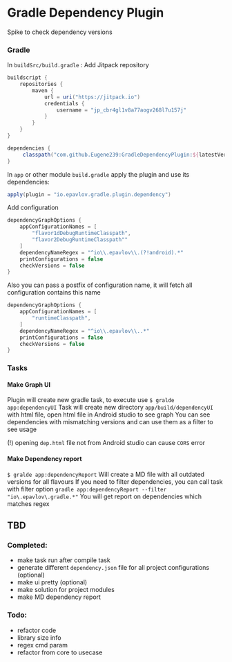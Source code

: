 # Gradle Dependency Plugin

Spike to check dependency versions

### Gradle

In `buildSrc/build.gradle`   :
Add Jitpack repository
```groovy
buildscript {
    repositories {
        maven {
            url = uri("https://jitpack.io")
            credentials {
                username = "jp_cbr4gl1v8a77aogv268l7u157j"
            }
        }
    }
}
```


```gradle
dependencies {
     classpath("com.github.Eugene239:GradleDependencyPlugin:${latestVersion}")
}
```

In `app` or other module `build.gradle` apply the plugin and use its dependencies:

```gradle
apply(plugin = "io.epavlov.gradle.plugin.dependency")
```

Add configuration

``` groovy
dependencyGraphOptions {
    appConfigurationNames = [
        "flavor1dDebugRuntimeClasspath",
        "flavor2DebugRuntimeClasspath""
    ]
    dependencyNameRegex = "^io\\.epavlov\\.(?!android).*"
    printConfigurations = false
    checkVersions = false
}
```
Also you can pass a postfix of configuration name, it will fetch all configuration contains this name
``` groovy
dependencyGraphOptions {
    appConfigurationNames = [
        "runtimeClasspath",
    ]
    dependencyNameRegex = "^io\\.epavlov\\..*"
    printConfigurations = false
    checkVersions = false
}
```


### Tasks
#### Make Graph UI
Plugin will create new gradle task, to execute use
``
$ gralde app:dependencyUI
``
Task will create new directory `app/build/dependencyUI` with html file, open html file in Android
studio to see graph
You can see dependencies with mismatching versions and can use them as a filter to see usage

(!) opening `dep.html` file not from Android studio can cause `CORS` error

#### Make Dependency report
``
$ gralde app:dependencyReport
``
Will create a MD file with all outdated versions for all flavours
If you need to filter dependencies, you can call task with filter option
``
gradle app:dependencyReport --filter "io\.epavlov\.gradle.*"
``
You will get report on dependencies which matches regex

## TBD
### Completed: 
- make task run after compile task
- generate different `dependency.json` file for all project configurations (optional)
- make ui pretty (optional)
- make solution for project modules
- make MD dependency report

### Todo:
- refactor code
- library size info
- regex cmd param
- refactor from core to usecase